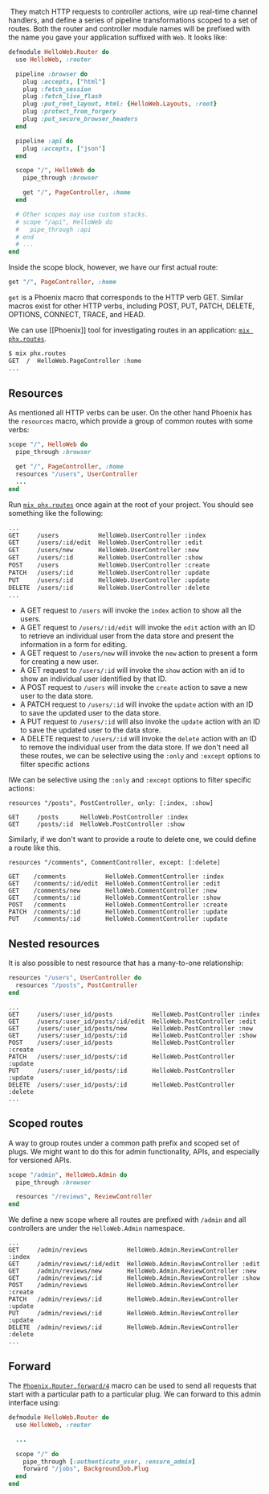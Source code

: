  They match HTTP requests to controller actions, wire up real-time channel handlers, and define a series of pipeline transformations scoped to a set of routes. Both the router and controller module names will be prefixed with the name you gave your application suffixed with `Web`. It looks like:
```rb
defmodule HelloWeb.Router do
  use HelloWeb, :router

  pipeline :browser do
    plug :accepts, ["html"]
    plug :fetch_session
    plug :fetch_live_flash
    plug :put_root_layout, html: {HelloWeb.Layouts, :root}
    plug :protect_from_forgery
    plug :put_secure_browser_headers
  end

  pipeline :api do
    plug :accepts, ["json"]
  end

  scope "/", HelloWeb do
    pipe_through :browser

    get "/", PageController, :home
  end

  # Other scopes may use custom stacks.
  # scope "/api", HelloWeb do
  #   pipe_through :api
  # end
  # ...
end
```

Inside the scope block, however, we have our first actual route:
```rb
get "/", PageController, :home
```
`get` is a Phoenix macro that corresponds to the HTTP verb GET. Similar macros exist for other HTTP verbs, including POST, PUT, PATCH, DELETE, OPTIONS, CONNECT, TRACE, and HEAD.

We can use [[Phoenix]] tool for investigating routes in an application: [`mix phx.routes`](https://hexdocs.pm/phoenix/Mix.Tasks.Phx.Routes.html).
```zsh
$ mix phx.routes
GET  /  HelloWeb.PageController :home
...
```

## Resources
As mentioned all HTTP verbs can be user. On the other hand Phoenix has the `resources` macro, which provide a group of common routes with some verbs:
```rb
scope "/", HelloWeb do
  pipe_through :browser

  get "/", PageController, :home
  resources "/users", UserController
  ...
end
```
Run [`mix phx.routes`](https://hexdocs.pm/phoenix/Mix.Tasks.Phx.Routes.html) once again at the root of your project. You should see something like the following:
```zsh
...
GET     /users           HelloWeb.UserController :index
GET     /users/:id/edit  HelloWeb.UserController :edit
GET     /users/new       HelloWeb.UserController :new
GET     /users/:id       HelloWeb.UserController :show
POST    /users           HelloWeb.UserController :create
PATCH   /users/:id       HelloWeb.UserController :update
PUT     /users/:id       HelloWeb.UserController :update
DELETE  /users/:id       HelloWeb.UserController :delete
...
```
- A GET request to `/users` will invoke the `index` action to show all the users.
- A GET request to `/users/:id/edit` will invoke the `edit` action with an ID to retrieve an individual user from the data store and present the information in a form for editing.
- A GET request to `/users/new` will invoke the `new` action to present a form for creating a new user.
- A GET request to `/users/:id` will invoke the `show` action with an id to show an individual user identified by that ID.
- A POST request to `/users` will invoke the `create` action to save a new user to the data store.
- A PATCH request to `/users/:id` will invoke the `update` action with an ID to save the updated user to the data store.
- A PUT request to `/users/:id` will also invoke the `update` action with an ID to save the updated user to the data store.
- A DELETE request to `/users/:id` will invoke the `delete` action with an ID to remove the individual user from the data store.
If we don't need all these routes, we can be selective using the `:only` and `:except` options to filter specific actions

IWe can be selective using the `:only` and `:except` options to filter specific actions:
```
resources "/posts", PostController, only: [:index, :show]
```

```
GET     /posts      HelloWeb.PostController :index
GET     /posts/:id  HelloWeb.PostController :show
```

Similarly, if we don't want to provide a route to delete one, we could define a route like this.
```
resources "/comments", CommentController, except: [:delete]
```

```
GET    /comments           HelloWeb.CommentController :index
GET    /comments/:id/edit  HelloWeb.CommentController :edit
GET    /comments/new       HelloWeb.CommentController :new
GET    /comments/:id       HelloWeb.CommentController :show
POST   /comments           HelloWeb.CommentController :create
PATCH  /comments/:id       HelloWeb.CommentController :update
PUT    /comments/:id       HelloWeb.CommentController :update
```

## Nested resources
It is also possible to nest resource that has a many-to-one relationship:
```rb
resources "/users", UserController do
  resources "/posts", PostController
end
```

```
...
GET     /users/:user_id/posts           HelloWeb.PostController :index
GET     /users/:user_id/posts/:id/edit  HelloWeb.PostController :edit
GET     /users/:user_id/posts/new       HelloWeb.PostController :new
GET     /users/:user_id/posts/:id       HelloWeb.PostController :show
POST    /users/:user_id/posts           HelloWeb.PostController :create
PATCH   /users/:user_id/posts/:id       HelloWeb.PostController :update
PUT     /users/:user_id/posts/:id       HelloWeb.PostController :update
DELETE  /users/:user_id/posts/:id       HelloWeb.PostController :delete
...
```

## Scoped routes
A way to group routes under a common path prefix and scoped set of plugs. We might want to do this for admin functionality, APIs, and especially for versioned APIs.
```rb
scope "/admin", HelloWeb.Admin do
  pipe_through :browser

  resources "/reviews", ReviewController
end
```
We define a new scope where all routes are prefixed with `/admin` and all controllers are under the `HelloWeb.Admin` namespace.
```
...
GET     /admin/reviews           HelloWeb.Admin.ReviewController :index
GET     /admin/reviews/:id/edit  HelloWeb.Admin.ReviewController :edit
GET     /admin/reviews/new       HelloWeb.Admin.ReviewController :new
GET     /admin/reviews/:id       HelloWeb.Admin.ReviewController :show
POST    /admin/reviews           HelloWeb.Admin.ReviewController :create
PATCH   /admin/reviews/:id       HelloWeb.Admin.ReviewController :update
PUT     /admin/reviews/:id       HelloWeb.Admin.ReviewController :update
DELETE  /admin/reviews/:id       HelloWeb.Admin.ReviewController :delete
...
```
## Forward
The [`Phoenix.Router.forward/4`](https://hexdocs.pm/phoenix/Phoenix.Router.html#forward/4) macro can be used to send all requests that start with a particular path to a particular plug. We can forward to this admin interface using:
```rb
defmodule HelloWeb.Router do
  use HelloWeb, :router

  ...

  scope "/" do
    pipe_through [:authenticate_user, :ensure_admin]
    forward "/jobs", BackgroundJob.Plug
  end
end
```
